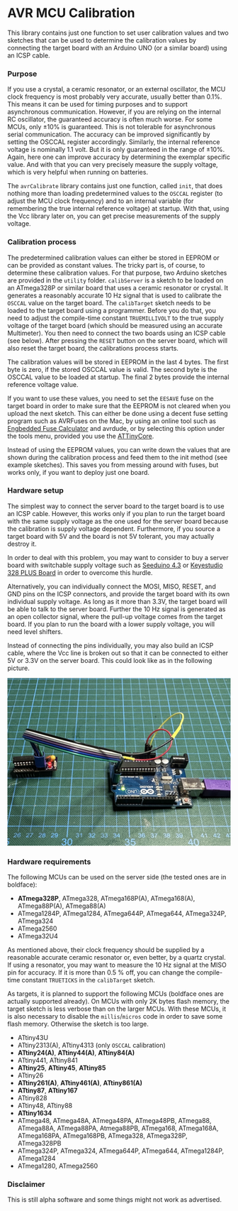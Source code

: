 # AVR MCU Calibration

This library contains just one function to set user calibration values and two sketches that can be used to determine the calibration values by connecting the target board with an Arduino UNO (or a similar board) using an ICSP cable.

### Purpose

If you use a crystal, a ceramic resonator, or an external oscillator, the MCU clock frequency is most probably very accurate, usually better than 0.1%. This means it can be used for timing purposes and to support asynchronous communication. However, if you are relying on the internal RC oscillator, the guaranteed accuracy is often much worse. For some MCUs, only ±10% is guaranteed. This is not tolerable for asynchronous serial communication. The accuracy can be improved significantly by setting the OSCCAL register accordingly. Similarly, the internal reference voltage is nominally 1.1 volt. But it is only guaranteed in the range of ±10%. Again, here one can improve accuracy by determining the exemplar specific value. And with that you can very precisely measure the supply voltage, which is very helpful when running on batteries. 

The `avrCalibrate` library contains just one function, called `init`, that does nothing more than loading predetermined values to the `OSCCAL` register (to adjust the MCU clock frequency) and to an internal variable (for remembering the true internal reference voltage) at startup. With that, using the Vcc library later on, you can get precise measurements of the supply voltage.


### Calibration process

The predetermined calibration values can either be stored in EEPROM or can be provided as constant values. The tricky part is, of course, to determine these calibration values. For that purpose, two Arduino sketches are provided in the `utility` folder. `calibServer` is a sketch to be loaded on an ATmega328P or similar board that uses a ceramic resonator or crystal. It generates a reasonably accurate 10 Hz signal that is used to calibrate the `OSCCAL` value on the target board. The `calibTarget` sketch needs to be loaded to the target board using a programmer. Before you do that, you need to adjust the compile-time constant `TRUEMILLIVOLT` to the true supply voltage of the target board (which should be measured using an accurate Multimeter). You then need to connect the two boards using an ICSP cable (see below). After pressing the `RESET` button on the server board, which will also reset the target board, the calibrations process starts.

The calibration values will be stored in EEPROM in the last 4 bytes. The first byte is zero, if the stored OSCCAL value is valid. The second byte is the OSCCAL value to be loaded at startup. The final 2 bytes provide the internal reference voltage value. 

If you want to use these values, you need to set the `EESAVE` fuse on the target board in order to make sure that the EEPROM is not cleared when you upload the next sketch. This can either be done using a decent fuse setting program such as AVRFuses on the Mac, by using an online tool such as [Engbedded Fuse Calculator](https://www.engbedded.com/fusecalc/) and avrdude, or by selecting this option under the tools menu, provided you use the [ATTinyCore](https://github.com/SpenceKonde/ATTinyCore). 

Instead of using the EEPROM values, you can write down the values that are shown during the calibration process and feed them to the init method (see example sketches). This saves you from messing around with fuses, but works only, if you want to deploy just one board.


### Hardware setup

The simplest way to connect the server board to the target board is to use an ICSP cable. However, this works only if you plan to run the target board with the same supply voltage as the one used for the server board because the calibration is supply voltage dependent. Furthermore, if you source a target board with 5V and the board is not 5V tolerant, you may actually destroy it. 

In order to deal with this problem, you may want to consider to buy a server board with switchable supply voltage such as [Seeduino 4.3](https://www.seeedstudio.com/Seeeduino-V4-2-p-2517.html) or [Keyestudio 328 PLUS Board](https://wiki.keyestudio.com/KS0486_Keyestudio_PLUS_Development_Board_(Black_And_Eco-friendly)) in order to overcome this hurdle. 

Alternatively, you can individually connect the MOSI, MISO, RESET, and GND pins on the ICSP connectors, and provide the target board with its own individual supply voltage. As long as it more than 3.3V, the target board will be able to talk to the server board. Further the 10 Hz signal  is generated as an open collector signal, where the pull-up voltage comes from the target board. If you plan to run the board with a lower supply voltage, you will need level shifters.

Instead of connecting the pins individually, you may also build an ICSP cable, where the Vcc line is broken out so that it can be connected to either 5V or 3.3V on the server board. This could look like as in the following picture.

![ICSP cable with Vcc breakout](pics/ICSP.JPG)

### Hardware requirements

The following MCUs can be used on the server side (the tested ones are in boldface):

* __ATmega328P__, ATmega328, ATmega168P(A), ATmega168(A), ATmega88P(A), ATmega88(A) 
* ATmega1284P, ATmega1284, ATmega644P, ATmega644, ATmega324P, ATmega324
* ATmega2560
* ATmega32U4

As mentioned above, their clock frequency should be supplied by a reasonable accurate ceramic resonator or, even better, by a quartz crystal. If using a resonator, you may want to measure the 10 Hz signal at the MISO pin for accuracy. If it is more than 0.5 % off, you can change the compile-time constant `TRUETICKS` in the `calibTarget` sketch.

As targets, it is planned to support the following MCUs (boldface ones are actually supported already). On MCUs with only 2K bytes flash memory, the target sketch is less verbose than on the larger MCUs. With these MCUs, it is also necessary to disable the `millis`/`micros` code in order to save some flash memory. Otherwise the sketch is too large.

* ATtiny43U
* ATtiny2313(A), ATtiny4313 (only `OSCCAL` calibration)
* __ATtiny24(A)__, __ATtiny44(A)__, __ATtiny84(A)__
* ATtiny441, ATtiny841
* __ATtiny25__, __ATtiny45__, __ATtiny85__
* ATtiny26
* __ATtiny261(A)__, __ATtiny461(A)__, __ATtiny861(A)__
* __ATtiny87__, __ATtiny167__
* ATtiny828
* ATtiny48, ATtiny88
* __ATtiny1634__
* ATmega48, ATmega48A, ATmega48PA, ATmega48PB, ATmega88, ATmega88A, ATmega88PA, Atmega88PB, ATmega168, ATmega168A, ATmega168PA, ATmega168PB, ATmega328, ATmega328P, ATmega328PB
* ATmega324P, ATmega324, ATmega644P, ATmega644, ATmega1284P, ATmega1284
* ATmega1280, ATmega2560

### Disclaimer
This is still alpha software and some things might not work as advertised. 